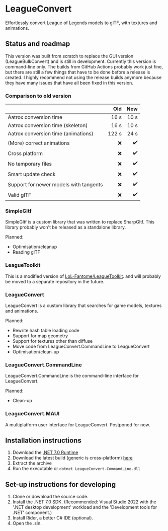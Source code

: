 # LeagueConvert

Effortlessly convert League of Legends models to glTF, with textures and
animations.

## Status and roadmap

This version was built from scratch to replace the GUI version
(LeagueBulkConvert) and is still in development. Currently this version is
command-line only. The builds from GitHub Actions probably work just fine, but
there are still a few things that have to be done before a release is created.
I highly recommend not using the release builds anymore because they have many
issues that have all been fixed in this version.

### Comparison to old version

|                                        |   Old |                New |
|:---------------------------------------|------:|-------------------:|
| Aatrox conversion time                 |  16 s |               10 s |
| Aatrox conversion time (skeleton)      |  16 s |               10 s |
| Aatrox conversion time (animations)    | 122 s |               24 s |
| (More) correct animations              |   :x: | :heavy_check_mark: |
| Cross platform                         |   :x: | :heavy_check_mark: |
| No temporary files                     |   :x: | :heavy_check_mark: |
| Smart update check                     |   :x: | :heavy_check_mark: |
| Support for newer models with tangents |   :x: | :heavy_check_mark: |
| Valid glTF                             |   :x: | :heavy_check_mark: |

### SimpleGltf

SimpleGltf is a custom library that was written to replace SharpGltf. This
library probably won't be released as a standalone library.

Planned:

* Optimisation/cleanup
* Reading glTF

### LeagueToolkit

This is a modified version of
[LoL-Fantome/LeagueToolkit](https://github.com/LoL-Fantome/LeagueToolkit/). and
will probably be moved to a separate repository in the future.

### LeagueConvert

LeagueConvert is a custom library that searches for game models, textures and
animations.

Planned:

* Rewrite hash table loading code
* Support for map geometry
* Support for textures other than diffuse
* Move code from LeagueConvert.CommandLine to LeagueConvert
* Optimisation/clean-up

### LeagueConvert.CommandLine

LeagueConvert.CommandLine is the command-line interface for LeagueConvert.

Planned:

* Clean-up

### LeagueConvert.MAUI

A multiplatform user interface for LeagueConvert. Postponed for now.

## Installation instructions

1. Download the
   [.NET 7.0 Runtime](https://dotnet.microsoft.com/download/dotnet/7.0/runtime)
2. Download the latest build (generic is cross-platform)
   [here](https://github.com/Jochem-W/LeagueConvert/actions)
3. Extract the archive
4. Run the executable or `dotnet LeagueConvert.CommandLine.dll`

## Set-up instructions for developing

1. Clone or download the source code.
2. Install the .NET 7.0 SDK. (Recommended: Visual Studio 2022 with the '.NET
   desktop development' workload and the 'Development tools for .NET'
   component.)
3. Install Rider, a better C# IDE (optional).
4. Open the .sln.

